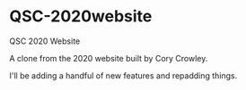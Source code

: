 # QSC-2020website
QSC 2020 Website

A clone from the 2020 website built by Cory Crowley.

I'll be adding a handful of new features and repadding things.

